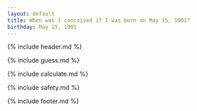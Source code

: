 ```yaml
---
layout: default
title: When was I conceived if I was born on May 15, 1901?
birthday: May 15, 1901
---
```


{% include header.md %}

{% include guess.md %}

{% include calculate.md %}

{% include safety.md %}

{% include footer.md %}



